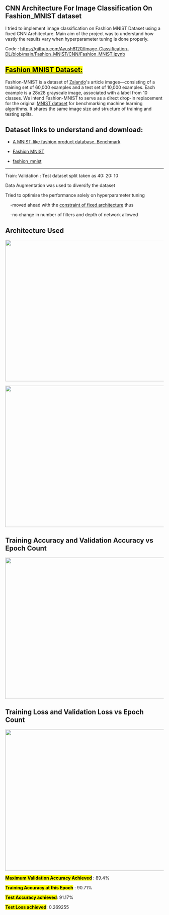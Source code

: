 CNN Architecture For Image Classification On Fashion_MNIST dataset
-----------
I tried to implement image classification on Fashion MNIST Dataset using a fixed CNN Architecture. Main aim of the project was to understand how vastly the results vary when hyperparameter tuning is done properly.

Code : https://github.com/Ayush8120/Image-Classification-DL/blob/main/Fashion_MNIST/CNN/Fashion_MNIST.ipynb

<u>**<mark>Fashion MNIST Dataset:</mark>**</u>
--------

Fashion-MNIST is a dataset of [Zalando](https://jobs.zalando.com/tech/)'s article images—consisting of a training set of 60,000 examples and a test set of 10,000 examples. Each example is a 28x28 grayscale image, associated with a label from 10 classes. We intend Fashion-MNIST to serve as a direct drop-in replacement for the original [MNIST dataset](http://yann.lecun.com/exdb/mnist/) for benchmarking machine learning algorithms. It shares the same image size and structure of training and testing splits.

Dataset links to understand and download:
-------
  - [A MNIST-like fashion product database. Benchmark](https://github.com/zalandoresearch/fashion-mnist)

  - [Fashion MNIST](https://www.kaggle.com/zalando-research/fashionmnist)

  - [fashion_mnist](https://www.tensorflow.org/datasets/catalog/fashion_mnist)
----------
 Train: Validation : Test dataset split taken as 40: 20: 10
 
 Data Augmentation was used to diversify the dataset
 
 Tried to optimise the performance solely on hyperparameter tuning 
 
     -moved ahead with the <u>constraint of fixed architecture</u> thus 
 
     -no change in number of filters and depth of network allowed

Architecture Used
--------
<p align="center">
  <img width="600" height="450" src="https://lh5.googleusercontent.com/a4DrtcFLtq8YfZ-fnl8lHaVze2_ao-XzYKUNt8oIlKOG_QeszKGmtq56rb2XMMewCYvBJy5qJAp-JrO-fszflECzLVqBVlhU_sY8e7xORJPoBcor6aBI79e-1eQzfegYEDVEtLDP">
</p>

<p align="center">
  <img width="600" height="450" src="https://lh5.googleusercontent.com/y0bW3vSiFi9d3jVPFbVK0ViMPXxY9SGV6t0iIz_JoJwSLDmvnFO88qdwydozv5hVA3v806gYzTSbwoZS--5kcXsK6Y6doZAncSXFP-kfMOY1mcbfGZe5G55xIVjFlH6neQ7OG2Hd">
</p>

Training Accuracy and Validation Accuracy vs Epoch Count
-------

<p align="center">
  <img width="600" height="450" src="https://lh6.googleusercontent.com/IB-sjTHUSV3Qwf9OLdG0j9g7IdlxyxXqLSRKDCPUMwV-HOuWg76z-Z8sp5J7XNGN5D-zbZpMxruMtWuaHEfPNNUvKC0jbIoXU5GyzgX0kATLAhIPsruc1KUfUZjyVfJz9UDsSHlz">
</p>

Training Loss and Validation Loss vs Epoch Count
--------
<p align="center">
  <img width="600" height="450" src="https://lh5.googleusercontent.com/uj4ae0kxg3V1eHQW3KvgDA0Sfa8AZ7EIQa5PP0szc5dQrGe5wUUHo9qBF_shZrg3dTKszFclgUk7mXJ6vGhwAEi6XyuNaJxWMwJqYJrniMPh-fpqrCo2R7HlJiKasnXKS8Eg-JE0">
</p>

<mark>**Maximum Validation Accuracy Achieved**</mark> : 89.4%
 
<mark>**Training Accuracy at this Epoch**</mark> : 90.71%
 
<mark>**Test Accuracy achieved**</mark>: 91.17%
 
<mark>**Test Loss achieved**</mark>: 0.269255


